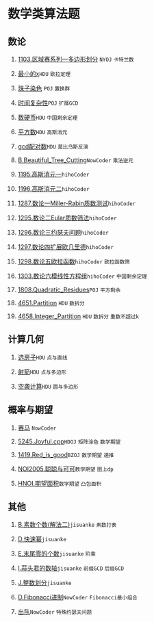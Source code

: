 # 数学类算法题

## 数论

1. [1103.区域赛系列一多边形划分](https://github.com/faxinwang/OJ_NYOJ/blob/master/greedy/1103.%E5%8C%BA%E5%9F%9F%E8%B5%9B%E7%B3%BB%E5%88%97%E4%B8%80%E5%A4%9A%E8%BE%B9%E5%BD%A2%E5%88%92%E5%88%86.cpp) `NYOJ` `卡特兰数`

2. [最小的x](https://github.com/faxinwang/2017_summer_train/blob/master/3.%E6%AC%A7%E6%8B%89%E5%AE%9A%E7%90%86-%E6%9C%80%E5%B0%8Fx.cpp)`HDU` `欧拉定理`

3. [珠子染色](https://github.com/faxinwang/2017_summer_train/blob/master/4.%E7%BD%AE%E6%8D%A2%E7%BE%A4-%E7%8F%A0%E5%AD%90%E6%9F%93%E8%89%B2.cpp) `POJ` `置换群`

4. [时间复杂性](https://github.com/faxinwang/2017_summer_train/blob/master/6.%E6%89%A9%E5%B1%95gcd-%E6%97%B6%E9%97%B4%E5%A4%8D%E6%9D%82%E6%80%A7%20(10%E5%88%86).cpp)`POJ` `扩展GCD`

5. [数硬币](https://github.com/faxinwang/2017_summer_train/blob/master/7.%E4%B8%AD%E5%9B%BD%E5%89%A9%E4%BD%99%E5%AE%9A%E7%90%86-%E6%95%B0%E7%A1%AC%E5%B8%81%20(10%E5%88%86).cpp)`HDU` `中国剩余定理`

6. [平方数](https://github.com/faxinwang/2017_summer_train/blob/master/8.%E9%AB%98%E6%96%AF%E6%B6%88%E5%85%83-%E5%B9%B3%E6%96%B9%E6%95%B0.cpp)`HDU` `高斯消元`

7. [gcd配对数](https://github.com/faxinwang/2017_summer_train/blob/master/9.%E8%8E%AB%E6%AF%94%E4%B9%8C%E6%96%AF-gcd%E9%85%8D%E5%AF%B9%E6%95%B0.cpp)`HDU` `莫比乌斯反演`

8. [B.Beautiful_Tree_Cutting](https://github.com/faxinwang/OJ_NowCoder/tree/master/contest/106/B.Beautiful_Tree_Cutting.cpp)`NowCoder` `乘法逆元`

9. [1195.高斯消元一](https://github.com/faxinwang/HihoCoder/blob/master/math/1195.高斯消元一.cpp)`hihoCoder`

10. [1196.高斯消元二](https://github.com/faxinwang/HihoCoder/blob/master/math/1196.高斯消元二.cpp)`hihoCoder`

11. [1287.数论一Miller-Rabin质数测试](https://github.com/faxinwang/HihoCoder/tree/master/math/1287.数论一Miller-Rabin质数测试.cpp)`hihoCoder`

12. [1295.数论二Eular质数筛法](https://github.com/faxinwang/HihoCoder/tree/master/math/1295.数论二Eular质数筛法.cpp)`hihoCoder`

13. [1296.数论三约瑟夫问题](https://github.com/faxinwang/HihoCoder/tree/master/math/1296.数论三约瑟夫问题.cpp)`hihoCoder`

14. [1297.数论四扩展欧几里德](https://github.com/faxinwang/HihoCoder/tree/master/math/1297.数论四扩展欧几里德.cpp)`hihoCoder`

15. [1298.数论五欧拉函数](https://github.com/faxinwang/HihoCoder/tree/master/math/1298.数论五欧拉函数.cpp)`hihoCoder` `欧拉函数筛`

16. [1303.数论六模线性方程组](https://github.com/faxinwang/HihoCoder/tree/master/math/1303.数论六模线性方程组.cpp)`hihoCoder` `中国剩余定理`

17. [1808.Quadratic_Residues](https://github.com/faxinwang/OJ_POJ/blob/master/math/1808.Quadratic_Residues.cpp)`POJ` `平方剩余`

18. [4651.Partition](https://github.com/faxinwang/OJ_HDU/blob/master/math/4651.Partition.cpp) `HDU` `数拆分`

19. [4658.Integer_Partition](https://github.com/faxinwang/OJ_HDU/blob/master/math/4658.Integer_Partition.cpp) `HDU` `数拆分` `重数不超过k`

## 计算几何

1. [选房子](https://github.com/faxinwang/2017_summer_train/blob/master/12.%E8%AE%A1%E7%AE%97%E5%87%A0%E4%BD%95-%E9%80%89%E6%88%BF%E5%AD%90.cpp)`HDU` `点与直线`

2. [射箭](https://github.com/faxinwang/2017_summer_train/blob/master/13.%E8%AE%A1%E7%AE%97%E5%87%A0%E4%BD%95-%E5%B0%84%E7%AE%AD.cpp)`HDU` `点与多边形`

3. [空袭计算](https://github.com/faxinwang/2017_summer_train/blob/master/14.%E8%AE%A1%E7%AE%97%E5%87%A0%E4%BD%95-%E7%A9%BA%E8%A2%AD%E8%AE%A1%E7%AE%97.cpp)`HDU` `圆与多边形`

## 概率与期望

1. [赛马](https://github.com/faxinwang/OJ_NowCoder/blob/master/%E5%85%AC%E5%8F%B8%E7%9C%9F%E9%A2%98/2017%E7%BD%91%E6%98%93%E6%B8%B8%E6%88%8F%E9%9B%B7%E7%81%AB%E7%9B%98%E5%8F%A4%E5%AE%9E%E4%B9%A0%E7%94%9F%E6%8B%9B%E8%81%98%E7%AC%94%E8%AF%95%E7%9C%9F%E9%A2%98/4%E8%B5%9B%E9%A9%AC.cpp) `NowCoder`

2. [5245.Joyful.cpp](https://github.com/faxinwang/OJ_HDU/tree/master/math/5245.Joyful.cpp)`HDOJ` `矩阵涂色` `数学期望`

3. [1419.Red_is_good](https://github.com/faxinwang/OJ_HDU/tree/master/math/1419.Red_is_good.cpp)`BZOJ` `数学期望` `递推`

4. [NOI2005.聪聪与可可](https://github.com/faxinwang/OJ_HDU/tree/master/math/NOI2005.聪聪与可可.cpp)`数学期望` `图上dp`

5. [HNOI.期望面积](https://github.com/faxinwang/OJ_HDU/tree/master/math/HNOI.期望面积.cpp)`数学期望` `凸包面积`


## 其他

1. [B.素数个数(解法二)](https://github.com/faxinwang/OJ_jisuanke/blob/master/contest/1215/B.素数个数(解法二).cpp)`jisuanke` `素数打表`

2. [D.快速幂](https://github.com/faxinwang/OJ_jisuanke/blob/master/contest/1215/D.快速幂.cpp)`jisuanke`

3. [E.末尾零的个数](https://github.com/faxinwang/OJ_jisuanke/blob/master/contest/1215/E.末尾零的个数.cpp)`jisuanke` `阶乘`

4. [I.蒜头君的数轴](https://github.com/faxinwang/OJ_jisuanke/blob/master/contest/1215/I.蒜头君的数轴.cpp)`jisuanke` `前缀GCD` `后缀GCD`

5. [J.整数划分](https://github.com/faxinwang/OJ_jisuanke/blob/master/contest/1215/J.整数划分.cpp)`jisuanke`

6. [D.Fibonacci进制](https://github.com/faxinwang/OJ_NowCoder/tree/master/竞赛/105/D.Fibonacci进制.cpp)`NowCoder` `Fibonacci最小组合`

7. [出队](https://github.com/faxinwang/OJ_NowCoder/tree/master/contest/112/C.cpp)`NowCoder` `特殊约瑟夫问题`